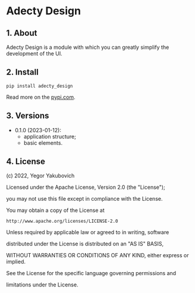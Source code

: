 # Adecty Design

## 1. About

Adecty Design is a module with which you can greatly simplify the development of the UI.

## 2. Install

```pip install adecty_design```

Read more on the [pypi.com](https://pypi.org/project/adecty-design/).


## 3. Versions

- 0.1.0 (2023-01-12):
    - application structure;
    - basic elements.

## 4. License

(c) 2022, Yegor Yakubovich

Licensed under the Apache License, Version 2.0 (the "License");

you may not use this file except in compliance with the License.

You may obtain a copy of the License at

    http://www.apache.org/licenses/LICENSE-2.0

Unless required by applicable law or agreed to in writing, software

distributed under the License is distributed on an "AS IS" BASIS,

WITHOUT WARRANTIES OR CONDITIONS OF ANY KIND, either express or implied.

See the License for the specific language governing permissions and

limitations under the License.
